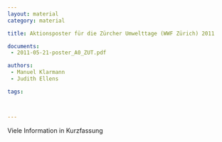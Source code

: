 ```yaml
---
layout: material
category: material

title: Aktionsposter für die Zürcher Umwelttage (WWF Zürich) 2011 

documents: 
 - 2011-05-21-poster_A0_ZUT.pdf

authors:
 - Manuel Klarmann
 - Judith Ellens

tags:



---
```


Viele Information in Kurzfassung 